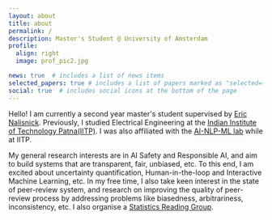 ```yaml
---
layout: about
title: about
permalink: /
description: Master's Student @ University of Amsterdam
profile:
  align: right
  image: prof_pic2.jpg

news: true  # includes a list of news items
selected_papers: true # includes a list of papers marked as "selected={true}"
social: true  # includes social icons at the bottom of the page
---
```


Hello! I am currently a second year master's student supervised by [Eric Nalisnick](https://enalisnick.github.io/).
Previously, I studied Electrical Engineering at the [Indian Institute of Technology Patna(IITP)](https://www.iitp.ac.in/index.php/en-us/). I was also affiliated with the [AI-NLP-ML lab](https://www.iitp.ac.in/~ai-nlp-ml/) while at IITP.

My general research interests are in AI Safety and Responsible AI, and aim to build systems that are transparent, fair, unbiased, etc. To this end, I am excited about uncertainty quantification, Human-in-the-loop and Interactive Machine Learning, etc. In my free time, I also take keen interest in the state of peer-review system, and research on improving the quality of peer-review process by addressing problems like biasedness, arbitrariness, inconsistency, etc. I also organise a [Statistics Reading Group](https://sites.google.com/view/statreadinggroup/home?authuser=0).


<!-- Link to your social media connections, too. This theme is set up to use [Font Awesome icons](http://fortawesome.github.io/Font-Awesome/) and [Academicons](https://jpswalsh.github.io/academicons/), like the ones below. Add your Facebook, Twitter, LinkedIn, Google Scholar, or just disable all of them. -->
